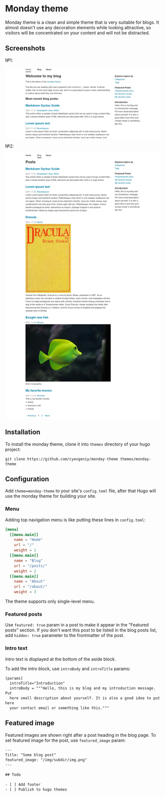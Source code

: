 # Monday theme

Monday theme is a clean and simple theme that is very suitable for blogs.
It almost doesn't use any decoration elements while looking attractive,
so visitors will be concentrated on your content and will not be distracted.

## Screenshots

№1:

![# 1](./screenshot1.png)

№2:

![# 2](./screenshot2.png)

## Installation

To install the monday theme, clone it 
into `themes` directory of your hugo project:

```
git clone https://github.com/cyevgeniy/monday-theme themes/monday-theme
```

## Configuration

Add `theme=monday-theme` to your site's `config.toml` file,
after that Hugo will use the monday theme for building your site.

### Menu

Adding top navigation menu is like putting
these lines in `config.toml`:

```toml
[menu]
  [[menu.main]]
    name = "Home"
    url = "/"
    weight = 1
  [[menu.main]]
    name = "Blog"
    url = "/posts/"
    weight = 2
  [[menu.main]]
    name = "About"
    url = "/about/"
    weight = 3
```

The theme supports only single-level menu.

### Featured posts

Use `featured: true` param in a post
to make it appear in the "Featured posts"
section. If you don't want this post to be listed in the blog posts list,
add `hidden: true` parameter to the frontmatter of the post.

### Intro text

Intro text is displayed
at the bottom of the aside block.

To add the intro block, use `introBody`
and `introTitle` params:

```
[params]
  introTitle="Introduction"
  introBody = """Hello, this is my blog and my introduction message. Put
  here small description about yourself. It is also a good idea to put here
  your contact email or something like this."""
```

## Featured image

Featured images are shown right after a post heading
in the blog page. To set featured image for the post,
use `featured_image` param:

```
---
Title: "Some blog post"
featured_image: "/img/subdir/img.png"
---

## Todo

- [ ] Add footer
- [ ] Publish to hugo themes
